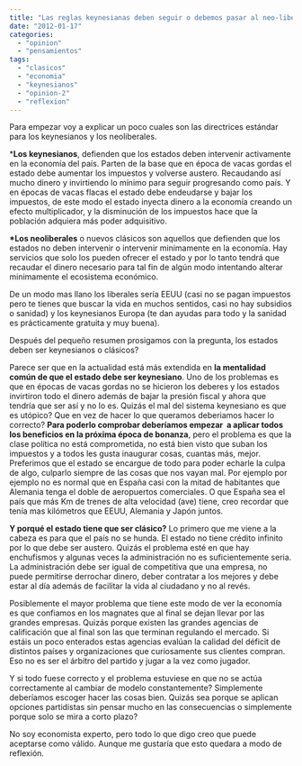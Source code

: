 ```yaml
---
title: "Las reglas keynesianas deben seguir o debemos pasar al neo-liberalismo?"
date: "2012-01-17"
categories: 
  - "opinion"
  - "pensamientos"
tags: 
  - "clasicos"
  - "economia"
  - "keynesianos"
  - "opinion-2"
  - "reflexion"
---
```


Para empezar voy a explicar un poco cuales son las directrices estándar para los keynesianos y los neoliberales.

\***Los keynesianos**, defienden que los estados deben intervenir activamente en la economía del país. Parten de la base que en época de vacas gordas el estado debe aumentar los impuestos y volverse austero. Recaudando así mucho dinero y invirtiendo lo mínimo para seguir progresando como país. Y en épocas de vacas flacas el estado debe endeudarse y bajar los impuestos, de este modo el estado inyecta dinero a la economía creando un efecto multiplicador, y la disminución de los impuestos hace que la población adquiera más poder adquisitivo.

**\*Los neoliberales** o nuevos clásicos son aquellos que defienden que los estados no deben intervenir o intervenir minimamente en la economía. Hay servicios que solo los pueden ofrecer el estado y por lo tanto tendrá que recaudar el dinero necesario para tal fin de algún modo intentando alterar minimamente el ecosistema económico.

De un modo mas llano los liberales sería EEUU (casi no se pagan impuestos pero te tienes que buscar la vida en muchos sentidos, casi no hay subsidios o sanidad) y los keynesianos Europa (te dan ayudas para todo y la sanidad es prácticamente gratuita y muy buena).

Después del pequeño resumen prosigamos con la pregunta, los estados deben ser keynesianos o clásicos?

Parece ser que en la actualidad está más extendida en **la mentalidad común de que el estado debe ser keynesiano**. Uno de los problemas es que en épocas de vacas gordas no se hicieron los deberes y los estados invirtiron todo el dinero además de bajar la presión fiscal y ahora que tendría que ser así y no lo es. Quizás el mal del sistema keynesiano es que es utópico? Que en vez de hacer lo que queramos deberiamos hacer lo correcto? **Para poderlo comprobar deberíamos empezar  a aplicar todos los beneficios en la próxima época de bonanza**, pero el problema es que la clase política no está comprometida, no está bien visto que suban los impuestos y a todos les gusta inaugurar cosas, cuantas más, mejor. Preferimos que el estado se encargue de todo para poder echarle la culpa de algo, culparlo siempre de las cosas que nos vayan mal. Por ejemplo por ejemplo no es normal que en España casi con la mitad de habitantes que Alemania tenga el doble de aeropuertos comerciales. O que España sea el país que más Km de trenes de alta velocidad (ave) tiene, creo recordar que tenía mas kilómetros que EEUU, Alemania y Japón juntos.

**Y porqué el estado tiene que ser clásico?** Lo primero que me viene a la cabeza es para que el país no se hunda. El estado no tiene crédito infinito por lo que debe ser austero. Quizás el problema esté en que hay enchufismos y algunas veces la administración no es suficientemente seria. La administración debe ser igual de competitiva que una empresa, no puede permitirse derrochar dinero, deber contratar a los mejores y debe estar al día además de facilitar la vida al ciudadano y no al revés.

Posiblemente el mayor problema que tiene este modo de ver la economía es que confiamos en los magnates que al final se dejan llevar por las grandes empresas. Quizás porque existen las grandes agencias de calificación que al final son las que terminan regulando el mercado. Si estáis un poco enterados estas agencias evalúan la calidad del déficit de distintos países y organizaciones que curiosamente sus clientes compran. Eso no es ser el árbitro del partido y jugar a la vez como jugador.

Y si todo fuese correcto y el problema estuviese en que no se actúa correctamente al cambiar de modelo constantemente? Simplemente deberíamos escoger hacer las cosas bien. Quizás sea porque se aplican opciones partidistas sin pensar mucho en las consecuencias o simplemente porque solo se mira a corto plazo?

No soy economista experto, pero todo lo que digo creo que puede aceptarse como válido. Aunque me gustaría que esto quedara a modo de reflexión.
